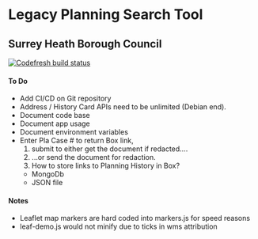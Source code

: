 # Legacy Planning Search Tool

## Surrey Heath Borough Council

[![Codefresh build status]( https://g.codefresh.io/api/badges/build?repoOwner=matt-lindsay&repoName=shbc-legacy-planning-search&branch=master&pipelineName=shbc-legacy-planning-search&accountName=matt-lindsay&type=cf-1)]( https://g.codefresh.io/repositories/matt-lindsay/shbc-legacy-planning-search/builds?filter=trigger:build;branch:master;service:59493b8304fb1c0001591fc9~shbc-legacy-planning-search)


#### To Do

- Add CI/CD on Git repository
- Address / History Card APIs need to be unlimited (Debian end).
- Document code base
- Document app usage
- Document environment variables
- Enter Pla Case # to return Box link, 
  1. submit to either get the document if redacted....
  2. ...or send the document for redaction.
  3. How to store links to Planning History in Box?
    - MongoDb
    - JSON file

#### Notes

- Leaflet map markers are hard coded into markers.js for speed reasons
- leaf-demo.js would not minify due to ticks in wms attribution